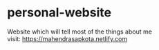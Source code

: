 # personal-website
Website which will tell most of the things about me <br>
visit: https://mahendrasapkota.netlify.com
